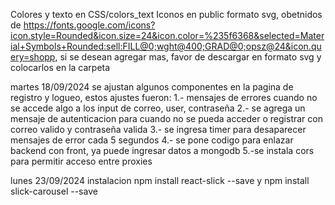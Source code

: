 Colores y texto en CSS/colors_text
Iconos en public formato svg, obetnidos de https://fonts.google.com/icons?icon.style=Rounded&icon.size=24&icon.color=%235f6368&selected=Material+Symbols+Rounded:sell:FILL@0;wght@400;GRAD@0;opsz@24&icon.query=shopp,
si se desean agregar mas, favor de descargar en formato svg y colocarlos en la carpeta

martes 18/09/2024
se ajustan algunos componentes en la pagina de registro y logueo, estos ajustes fueron:
1.- mensajes de errores cuando no se accede algo a los input de correo, user, contraseña
2.- se agrega un mensaje de autenticacion para cuando no se pueda acceder o registrar con correo valido y contraseña valida
3.- se ingresa timer para desaparecer mensajes de error cada 5 segundos
4.- se pone codigo para enlazar backend con front, ya puede ingresar datos a mongodb
5.-se instala cors para permitir acceso entre proxies

lunes 23/09/2024
instalacion npm install react-slick --save
y npm install slick-carousel --save
